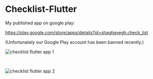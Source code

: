 # Checklist-Flutter

My published app on google play:

https://play.google.com/store/apps/details?id=shaghayegh.check_list

(Unfortunately our Google Play account has been banned recently.)




![checklist flutter app 1](https://github.com/user-attachments/assets/c8d15c6c-8051-4374-9f86-5bd529f6de28)

<br>

![checklist flutter app 2](https://github.com/user-attachments/assets/4ec267f7-4a4a-41d1-bcb8-4d61540a6aee)
